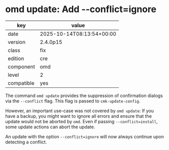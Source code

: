[//]: # (werk v2)
# omd update: Add --conflict=ignore

key        | value
---------- | ---
date       | 2025-10-14T08:13:54+00:00
version    | 2.4.0p15
class      | fix
edition    | cre
component  | omd
level      | 2
compatible | yes

The command `omd update` provides the suppression of confirmation dialogs via the `--conflict` flag.
This flag is passed to `cmk-update-config`.

However, an important use-case was not covered by `omd update`:
If you have a backup, you might want to ignore all errors and ensure that the update would not be aborted by `omd`.
Even if passing `--conflict=install`, some update actions can abort the update.

An update with the option `--conflict=ignore` will now always continue upon detecting a conflict.
